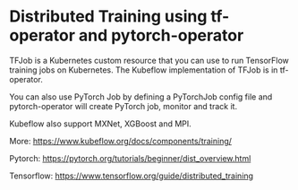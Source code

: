 # Distributed Training using tf-operator and pytorch-operator

TFJob is a Kubernetes custom resource that you can use to run TensorFlow training jobs on Kubernetes. 
The Kubeflow implementation of TFJob is in tf-operator. 

You can also use PyTorch Job by defining a PyTorchJob config file and pytorch-operator will create PyTorch job, monitor and track it.

Kubeflow also support MXNet, XGBoost and MPI.

More: https://www.kubeflow.org/docs/components/training/

Pytorch: https://pytorch.org/tutorials/beginner/dist_overview.html

Tensorflow: https://www.tensorflow.org/guide/distributed_training
